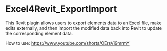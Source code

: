 # Excel4Revit_ExportImport
This Revit plugin allows users to export elements data to an Excel file, make edits externally, and then import the modified data back into Revit to update the corresponding element data.

How to use: https://www.youtube.com/shorts/OErsVi9mrmY
